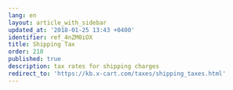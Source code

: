 ```yaml
---
lang: en
layout: article_with_sidebar
updated_at: '2018-01-25 13:43 +0400'
identifier: ref_4nZM0iOX
title: Shipping Tax
order: 210
published: true
description: tax rates for shipping charges
redirect_to: 'https://kb.x-cart.com/taxes/shipping_taxes.html'
---
```


